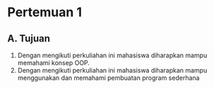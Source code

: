 # Pertemuan 1

## A. Tujuan
  1. Dengan mengikuti perkuliahan ini mahasiswa diharapkan mampu memahami konsep OOP.
  2. Dengan mengikuti perkuliahan ini mahasiswa diharapkan mampu menggunakan dan memahami pembuatan program sederhana
